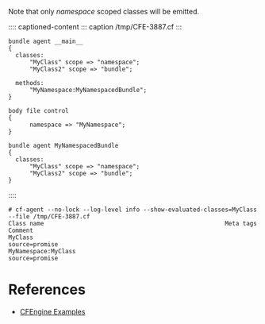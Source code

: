 Note that only *namespace* scoped classes will be emitted.

:::: captioned-content
::: caption
/tmp/CFE-3887.cf
:::

``` {.cfengine3 include-stdlib="t" log-level="info" exports="both" extra-opts="--show-evaluated-classes=MyClass" command-in-result="t" tangle="/tmp/CFE-3887.cf"}
bundle agent __main__
{
  classes:
      "MyClass" scope => "namespace";
      "MyClass2" scope => "bundle";

  methods:
      "MyNamespace:MyNamespacedBundle";
}

body file control
{
      namespace => "MyNamespace";
}

bundle agent MyNamespacedBundle
{
  classes:
      "MyClass" scope => "namespace";
      "MyClass2" scope => "bundle";
}
```
::::

``` example
# cf-agent --no-lock --log-level info --show-evaluated-classes=MyClass --file /tmp/CFE-3887.cf
Class name                                                   Meta tags                                Comment                                 
MyClass                                                      source=promise                                                                   
MyNamespace:MyClass                                          source=promise                                                                   
```

# References

- [CFEngine Examples](id:38277465-771a-4db4-983a-8dfd434b1aff)
